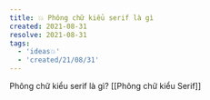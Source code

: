 ```yaml
---
title: 💥 Phông chữ kiểu serif là gì
created: 2021-08-31
resolve: 2021-08-31
tags:
  - 'ideas💥'
  - 'created/21/08/31'
---
```


Phông chữ kiểu serif là gì?
[[Phông chữ kiểu Serif]]